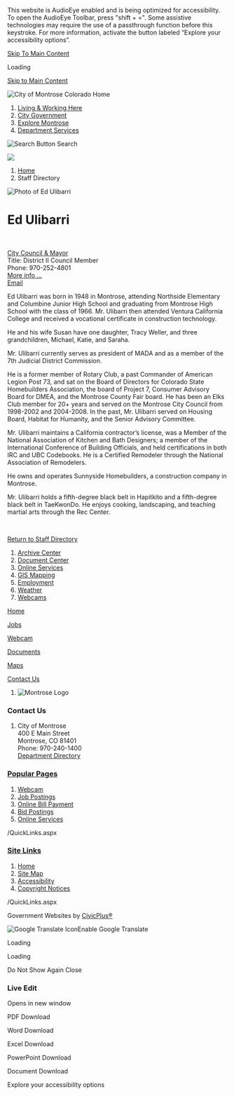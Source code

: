 This website is AudioEye enabled and is being optimized for accessibility. To open the AudioEye Toolbar, press "shift + =". Some assistive technologies may require the use of a passthrough function before this keystroke. For more information, activate the button labeled “Explore your accessibility options”.

[Skip To Main Content](https://www.cityofmontrose.org/directory.aspx?eid=4%2F)

Loading

[Skip to Main Content](https://www.cityofmontrose.org/directory.aspx?eid=4%2F)

![City of Montrose Colorado Home](https://www.cityofmontrose.org/ImageRepository/Document?documentID=45674)

1. [Living &amp; Working Here](https://www.cityofmontrose.org/517/Living-Working-Here)
2. [City Government](https://www.cityofmontrose.org/57/City-Government)
3. [Explore Montrose](https://www.cityofmontrose.org/58/Explore-Montrose)
4. [Department Services](https://www.cityofmontrose.org/56/Department-Services)

![Search Button](https://www.cityofmontrose.org/ImageRepository/Document?documentID=45680) Search

![](https://www.cityofmontrose.org/ImageRepository/Document?documentID=45678)

1. [Home](https://www.cityofmontrose.org)
2. Staff Directory

![Photo of Ed Ulibarri](https://www.cityofmontrose.org/ImageRepository/Document?documentID=45779)

# Ed Ulibarri

 

[City Council &amp; Mayor](https://www.cityofmontrose.org/Directory.aspx?DID=38)  
Title: District II Council Member  
Phone: 970-252-4801  
[More info ...](https://www.cityofmontrose.org/295/District-II)  
[Email](mailto:eulibarri@cityofmontrose.org)

Ed Ulibarri was born in 1948 in Montrose, attending Northside Elementary and Columbine Junior High School and graduating from Montrose High School with the class of 1966. Mr. Ulibarri then attended Ventura California College and received a vocational certificate in construction technology.

He and his wife Susan have one daughter, Tracy Weller, and three grandchildren, Michael, Katie, and Saraha.

Mr. Ulibarri currently serves as president of MADA and as a member of the 7th Judicial District Commission.

He is a former member of Rotary Club, a past Commander of American Legion Post 73, and sat on the Board of Directors for Colorado State Homebuilders Association, the board of Project 7, Consumer Advisory Board for DMEA, and the Montrose County Fair board. He has been an Elks Club member for 20+ years and served on the Montrose City Council from 1998-2002 and 2004-2008. In the past, Mr. Ulibarri served on Housing Board, Habitat for Humanity, and the Senior Advisory Committee.

Mr. Ulibarri maintains a California contractor’s license, was a Member of the National Association of Kitchen and Bath Designers; a member of the International Conference of Building Officials, and held certifications in both IRC and UBC Codebooks. He is a Certified Remodeler through the National Association of Remodelers.

He owns and operates Sunnyside Homebuilders, a construction company in Montrose.

Mr. Ulibarri holds a fifth-degree black belt in Hapitkito and a fifth-degree black belt in TaeKwonDo. He enjoys cooking, landscaping, and teaching martial arts through the Rec Center.

 

[Return to Staff Directory](https://www.cityofmontrose.org/Directory.aspx)

1. [Archive Center](https://www.cityofmontrose.org/archive.asp)
2. [Document Center](https://www.cityofmontrose.org/documentcenterii.asp)
3. [Online Services](https://www.cityofmontrose.org/9/Online-Services)
4. [GIS Mapping](https://www.cityofmontrose.org/265/GIS-Mapping)
5. [Employment](https://www.cityofmontrose.org/jobs.aspx)
6. [Weather](https://www.cityofmontrose.org/62/Weather)
7. [Webcams](https://cityofmontrose.roundshot.com/)

[Home](https://www.cityofmontrose.org)

[Jobs](https://www.governmentjobs.com/careers/montroseco)

[Webcam](https://cityofmontrose.roundshot.com/)

[Documents](https://www.cityofmontrose.org/258)

[Maps](https://www.cityofmontrose.org/265/GIS-Mapping)

[Contact Us](https://www.cityofmontrose.org/directory.asp)

1. ![Montrose Logo](https://www.cityofmontrose.org/ImageRepository/Document?documentId=45702)

### Contact Us

1. City of Montrose  
   400 E Main Street  
   Montrose, CO 81401  
   Phone: 970-240-1400  
   [Department Directory](https://www.cityofmontrose.org/Directory.aspx)

### [Popular Pages](https://www.cityofmontrose.org/QuickLinks.aspx?CID=73)

1. [Webcam](https://cityofmontrose.roundshot.com/)
2. [Job Postings](https://www.cityofmontrose.org/jobs)
3. [Online Bill Payment](https://www.cityofmontrose.org/264/Utility-Billing)
4. [Bid Postings](https://www.cityofmontrose.org/bids.aspx)
5. [Online Services](https://www.cityofmontrose.org/9/Online-Services)

/QuickLinks.aspx

### [Site Links](https://www.cityofmontrose.org/QuickLinks.aspx?CID=112)

1. [Home](https://www.cityofmontrose.org)
2. [Site Map](https://www.cityofmontrose.org/sitemap)
3. [Accessibility](https://www.cityofmontrose.org/accessibility)
4. [Copyright Notices](https://www.cityofmontrose.org/site/copyright)

/QuickLinks.aspx

Government Websites by [CivicPlus®](https://connect.civicplus.com/referral)

![Google Translate Icon](https://www.cityofmontrose.org/Assets/Images/GoogleTranslate.gif)Enable Google Translate

Loading

Loading

Do Not Show Again Close

### Live Edit

Opens in new window

PDF Download

Word Download

Excel Download

PowerPoint Download

Document Download

Explore your accessibility options